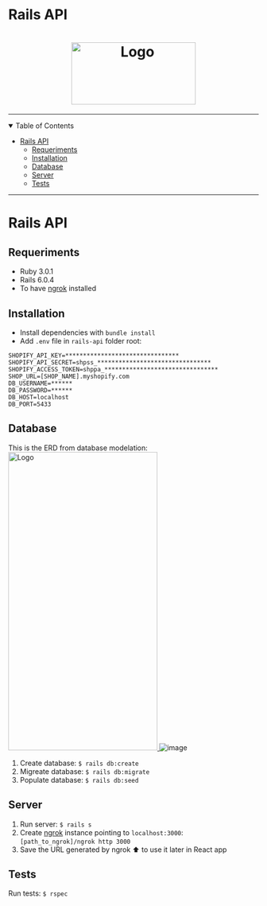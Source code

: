 # Rails API

<h1 align="center">
  <a href="https://www.shipit.cl/">
    <img src="https://www.shipit.cl/hs-fs/hubfs/img/shipit-logo.png?width=1000&name=shipit-logo.png" alt="Logo" width="250" height="125">
  </a>
</h1>

---

<details open="open">
<summary>Table of Contents</summary>

- [Rails API](#rails-api)
  - [Requeriments](#requeriments)
  - [Installation](#installation)
  - [Database](#database)
  - [Server](#server)
  - [Tests](#tests)

</details>

---

# Rails API

## Requeriments
- Ruby 3.0.1
- Rails 6.0.4
- To have [ngrok](https://ngrok.com) installed

## Installation
- Install dependencies with `bundle install`
- Add `.env` file in `rails-api` folder root:
```
SHOPIFY_API_KEY=********************************
SHOPIFY_API_SECRET=shpss_********************************
SHOPIFY_ACCESS_TOKEN=shppa_********************************
SHOP_URL=[SHOP_NAME].myshopify.com
DB_USERNAME=******
DB_PASSWORD=******
DB_HOST=localhost
DB_PORT=5433
```

## Database
This is the ERD from database modelation:
<br/>
<a href="https://github.com/anyelopetit/shipit-test/blob/rails_erd_installation/backend-rails-api/erd.pdf">
  <img src="https://user-images.githubusercontent.com/19691938/123675400-aa1c7480-d810-11eb-87fd-79462feed7d2.png" alt="Logo" width="300" height="600">
</a>
![image](https://user-images.githubusercontent.com/19691938/123675400-aa1c7480-d810-11eb-87fd-79462feed7d2.png)
1. Create database: `$ rails db:create`
2. Migreate database: `$ rails db:migrate`
3. Populate database: `$ rails db:seed`

## Server
1. Run server: `$ rails s`
2. Create [ngrok](https://ngrok.com) instance pointing to `localhost:3000`: `[path_to_ngrok]/ngrok http 3000`
3. Save the URL generated by ngrok ⬆ to use it later in React app

## Tests
Run tests: `$ rspec`